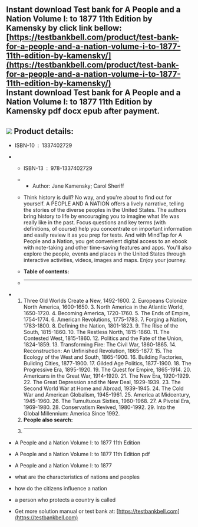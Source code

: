 Instant download **Test bank for A People and a Nation Volume I: to 1877 11th Edition by Kamensky** by click link bellow:  
[https://testbankbell.com/product/test-bank-for-a-people-and-a-nation-volume-i-to-1877-11th-edition-by-kamensky/](https://testbankbell.com/product/test-bank-for-a-people-and-a-nation-volume-i-to-1877-11th-edition-by-kamensky/)  
**Instant download Test bank for A People and a Nation Volume I: to 1877 11th Edition by Kamensky pdf docx epub after payment.**
--------------------------------------------------------------------------------------------------------------------------------


![](https://testbankbell.com/wp-content/uploads/2023/05/51nk5FtS8kL._SX388_BO1204203200_1.jpg)
**Product details:**
--------------------


* ISBN-10 ‏ : ‎ 1337402729
* * ISBN-13 ‏ : ‎ 978-1337402729
  * * Author: Jane Kamensky; Carol Sheriff
   
  * Think history is dull? No way, and you're about to find out for yourself. A PEOPLE AND A NATION offers a lively narrative, telling the stories of the diverse peoples in the United States. The authors bring history to life by encouraging you to imagine what life was really like in the past. Focus questions and key terms (with definitions, of course) help you concentrate on important information and easily review it as you prep for tests. And with MindTap for A People and a Nation, you get convenient digital access to an ebook with note-taking and other time-saving features and apps. You'll also explore the people, events and places in the United States through interactive activities, videos, images and maps. Enjoy your journey.
  * **Table of contents:**
  * ----------------------
 
* 1. Three Old Worlds Create a New, 1492-1600. 2. Europeans Colonize North America, 1600-1650. 3. North America in the Atlantic World, 1650-1720. 4. Becoming America, 1720-1760. 5. The Ends of Empire, 1754-1774. 6. American Revolutions, 1775-1783. 7. Forging a Nation, 1783-1800. 8. Defining the Nation, 1801-1823. 9. The Rise of the South, 1815-1860. 10. The Restless North, 1815-1860. 11. The Contested West, 1815-1860. 12. Politics and the Fate of the Union, 1824-1859. 13. Transforming Fire: The Civil War, 1860-1865. 14. Reconstruction: An Unfinished Revolution, 1865-1877. 15. The Ecology of the West and South, 1865-1900. 16. Building Factories, Building Cities, 1877-1900. 17. Gilded Age Politics, 1877-1900. 18. The Progressive Era, 1895-1920. 19. The Quest for Empire, 1865-1914. 20. Americans in the Great War, 1914-1920. 21. The New Era, 1920-1929. 22. The Great Depression and the New Deal, 1929-1939. 23. The Second World War at Home and Abroad, 1939-1945. 24. The Cold War and American Globalism, 1945-1961. 25. America at Midcentury, 1945-1960. 26. The Tumultuous Sixties, 1960-1968. 27. A Pivotal Era, 1969-1980. 28. Conservatism Revived, 1980-1992. 29. Into the Global Millennium: America Since 1992.
  2. **People also search:**
  3. -----------------------
 
* A People and a Nation Volume I: to 1877 11th Edition

* A People and a Nation Volume I: to 1877 11th Edition pdf

* A People and a Nation Volume I: to 1877

* what are the characteristics of nations and peoples

* how do the citizens influence a nation

* a person who protects a country is called

*    Get more solution manual or test bank at: [https://testbankbell.com](https://testbankbell.com)
